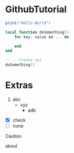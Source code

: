 # GithubTutorial

```lua
print("Hello World")

local function doSomething()
    for key, value in ... do

    end
end

-- .. create xyz
doSomething()
```

# Extras

1. abc
   - xyz
     - adb

- [x] check
- [ ] none

> [!CAUTION]
> about
